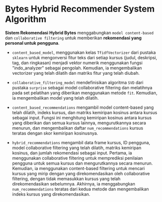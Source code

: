 # Bytes Hybrid Recommender System Algorithm

**Sistem Rekomendasi Hybrid Bytes** menggabungkan `model content-based` dan `collaborative filtering` untuk memberikan **rekomendasi yang personal untuk pengguna**.

* `content_based_model`, menggunakan kelas `TfidfVectorizer` dari pustaka 
`sklearn` untuk mengonversi fitur teks dari setiap kursus (judul, deskripsi, tag, dan ringkasan) menjadi vektor numerik menggunakan fungsi "indo_analyzer" sebagai pengolah. Kemudian, ia mengembalikan vectorizer yang telah dilatih dan matriks fitur yang telah diubah.

* `collaborative_filtering_model` mendefinisikan algoritma `SVD` dari pustaka `surprise` sebagai model collaborative filtering dan melatihnya pada set pelatihan yang diberikan menggunakan metode `fit`. Kemudian, ia mengembalikan model yang telah dilatih.

* `content_based_recommendations` mengambil model content-based yang telah dilatih, indeks kursus, dan matriks kemiripan kosinus antara kursus sebagai input. Fungsi ini menghitung kemiripan kosinus antara kursus yang diberikan dan semua kursus lainnya, mengurutkannya secara menurun, dan mengembalikan daftar `num_recommendations` kursus teratas dengan skor kemiripan kosinusnya.

* `hybrid_recommendations` mengambil data frame kursus, ID pengguna, model collaborative filtering yang telah dilatih, matriks kemiripan kosinus, dan jumlah rekomendasi sebagai input. Pertama, ia menggunakan collaborative filtering untuk memprediksi penilaian pengguna untuk semua kursus dan mengurutkannya secara menurun. Kemudian, ia menggunakan content-based filtering untuk mencari kursus yang mirip dengan yang direkomendasikan oleh collaborative filtering, dengan tidak memasukkan kursus yang telah direkomendasikan sebelumnya. Akhirnya, ia menggabungkan `num_recommendations` teratas dari kedua metode dan mengembalikan indeks kursus yang direkomendasikan.
